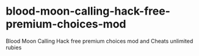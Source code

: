 # blood-moon-calling-hack-free-premium-choices-mod
Blood Moon Calling Hack free premium choices mod and Cheats unlimited rubies
